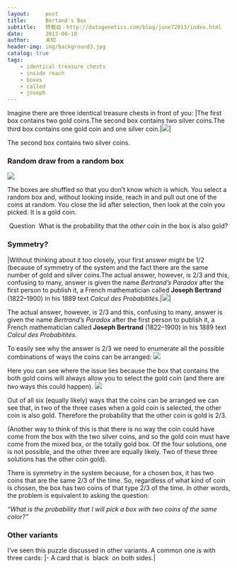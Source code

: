 ```yaml
---
layout:     post
title:      Bertand's Box
subtitle:   转载自：http://datagenetics.com/blog/june72013/index.html
date:       2013-06-18
author:     未知
header-img: img/background3.jpg
catalog: true
tags:
    - identical treasure chests
    - inside reach
    - boxes
    - called
    - joseph
---
```


Imagine there are three identical treasure chests in front of you:
|The first box contains two gold coins.The second box contains two silver coins.The third box contains one gold coin and one silver coin.|![](http://datagenetics.com/blog/june72013/bb2.png)|

The second box contains two silver coins.

### Random draw from a random box
![](http://datagenetics.com/blog/june72013/c.png)


The boxes are shuffled so that you don’t know which is which. You select a random box and, without looking inside, reach in and pull out one of the coins at random. You close the lid after selection, then look at the coin you picked. It is a gold coin.

 Question  What is the probability that the *other* coin in the box is also gold?

### Symmetry?
|Without thinking about it too closely, your first answer might be 1/2 (because of symmetry of the system and the fact there are the same number of gold and silver coins.The actual answer, however, is 2/3 and this, confusing to many, answer is given the name *Bertrand’s Paradox* after the first person to publish it, a French mathematician called **Joseph Bertrand** (1822–1900) in his 1889 text *Calcul des Probabitités*.|![](http://datagenetics.com/blog/june72013/q.png)|

The actual answer, however, is 2/3 and this, confusing to many, answer is given the name *Bertrand’s Paradox* after the first person to publish it, a French mathematician called **Joseph Bertrand** (1822–1900) in his 1889 text *Calcul des Probabitités*.

To easily see why the answer is 2/3 we need to enumerate all the possible combinations of ways the coins can be arranged:
![](http://datagenetics.com/blog/june72013/c1.png)


Here you can see where the issue lies because the box that contains the both gold coins will always allow you to select the gold coin (and there are *two* ways this could happen).
![](http://datagenetics.com/blog/june72013/c2.png)


Out of all six (equally likely) ways that the coins can be arranged we can see that, in two of the three cases when a gold coin is selected, the other coin is also gold. Therefore the probability that the other coin is gold is 2/3.

(Another way to think of this is that there is no way the coin could have come from the box with the two silver coins, and so the gold coin must have come from the mixed box, or the totally gold box. Of the four solutions, one is not possible, and the other three are equally likely. Two of these three solutions has the other coin gold).

There is symmetry in the system because, for a chosen box, it has two coins that are the same 2/3 of the time. So, regardless of what kind of coin is chosen, the box has two coins of that type 2/3 of the time. In other words, the problem is equivalent to asking the question:

*“What is the probability that I will pick a box with two coins of the same color?”*

### Other variants

I’ve seen this puzzle discussed in other variants. A common one is with three cards:
|- A card that is  black  on both sides.|
